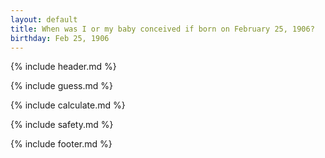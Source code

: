 ```yaml
---
layout: default
title: When was I or my baby conceived if born on February 25, 1906?
birthday: Feb 25, 1906
---
```


{% include header.md %}

{% include guess.md %}

{% include calculate.md %}

{% include safety.md %}

{% include footer.md %}



